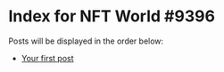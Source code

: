 # Index for NFT World #9396
Posts will be displayed in the order below:

- [Your first post](./001-first.md)

